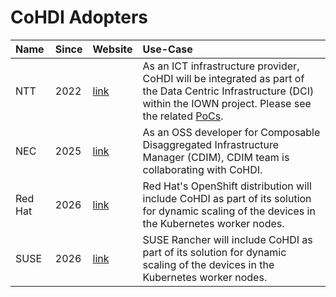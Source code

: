 # CoHDI Adopters

| Name | Since | Website | Use-Case |
|:-----|:------|:--------|:---------|
| NTT | 2022 | [link](https://www.rd.ntt/e/iown/) | As an ICT infrastructure provider, CoHDI will be integrated as part of the Data Centric Infrastructure (DCI) within the IOWN project. Please see the related [PoCs](https://github.com/CoHDI/.github/blob/main/CoHDI%20feature-related%20PoCs.md).|
| NEC | 2025 | [link](https://github.com/project-cdim) | As an OSS developer for Composable Disaggregated Infrastructure Manager (CDIM), CDIM team is collaborating with CoHDI.|
| Red Hat | 2026 | [link](https://www.redhat.com/en/technologies/cloud-computing/openshift) | Red Hat's OpenShift distribution will include CoHDI as part of its solution for dynamic scaling of the devices in the Kubernetes worker nodes. |
| SUSE | 2026 | [link](https://www.suse.com/products/rancher/) | SUSE Rancher will include CoHDI as part of its solution for dynamic scaling of the devices in the Kubernetes worker nodes. |
